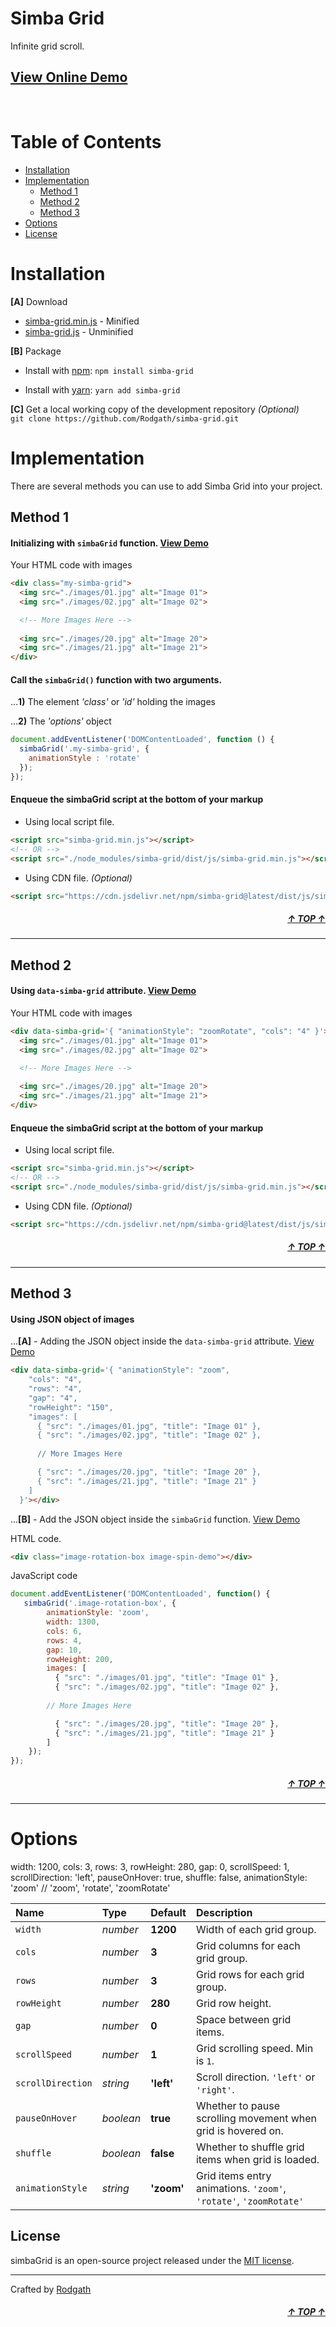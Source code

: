 <div id="top"></div>

# Simba Grid

Infinite grid scroll.

## [View Online Demo](https://rodgath.github.io/simba-grid/demo/)

<br>

# Table of Contents

- [Installation](#installation)
- [Implementation](#implementation)
  - [Method 1](#method-1)
  - [Method 2](#method-2)
  - [Method 3](#method-3)
- [Options](#options)
- [License](#license)

# Installation

**[A]** Download 

+ [simba-grid.min.js](https://unpkg.com/simba-grid@latest/dist/js/simba-grid.min.js) - Minified
+ [simba-grid.js](https://unpkg.com/simba-grid@latest/dist/js/simba-grid.min.js) - Unminified

**[B]** Package

+ Install with [npm](https://www.npmjs.com/package/simba-grid): `npm install simba-grid` 
* Install with [yarn](https://yarnpkg.com/): `yarn add simba-grid`

**[C]** Get a local working copy of the development repository _(Optional)_ <br />
`git clone https://github.com/Rodgath/simba-grid.git`


# Implementation
There are several methods you can use to add Simba Grid into your project.

## Method 1

#### Initializing with `simbaGrid` function. [View Demo](https://rodgath.github.io/simba-grid/demo/index.html)
Your HTML code with images
```html
<div class="my-simba-grid">
  <img src="./images/01.jpg" alt="Image 01">
  <img src="./images/02.jpg" alt="Image 02">

  <!-- More Images Here -->
  
  <img src="./images/20.jpg" alt="Image 20">
  <img src="./images/21.jpg" alt="Image 21">
</div>
```

#### Call the `simbaGrid()` function with two arguments.
...**1)** The element _'class'_ or _'id'_ holding the images 

...**2)** The _'options'_ object
```javascript
document.addEventListener('DOMContentLoaded', function () {
  simbaGrid('.my-simba-grid', {
    animationStyle : 'rotate'
  });
});
```

#### Enqueue the simbaGrid script at the bottom of your markup
+ Using local script file.
```html
<script src="simba-grid.min.js"></script>
<!-- OR -->
<script src="./node_modules/simba-grid/dist/js/simba-grid.min.js"></script>
```
+ Using CDN file. _(Optional)_
```html
<script src="https://cdn.jsdelivr.net/npm/simba-grid@latest/dist/js/simba-grid.min.js"></script>
```

##### <div align="right"><a href="#top">&uarr; TOP &uarr;</a></div>

---
## Method 2

#### Using `data-simba-grid` attribute. [View Demo](https://rodgath.github.io/simba-grid/demo/index3.html)
Your HTML code with images
```html
<div data-simba-grid='{ "animationStyle": "zoomRotate", "cols": "4" }'>
  <img src="./images/01.jpg" alt="Image 01">
  <img src="./images/02.jpg" alt="Image 02">

  <!-- More Images Here -->
  
  <img src="./images/20.jpg" alt="Image 20">
  <img src="./images/21.jpg" alt="Image 21">
</div>
```

#### Enqueue the simbaGrid script at the bottom of your markup
+ Using local script file.
```html
<script src="simba-grid.min.js"></script>
<!-- OR -->
<script src="./node_modules/simba-grid/dist/js/simba-grid.min.js"></script>
```
+ Using CDN file. _(Optional)_
```html
<script src="https://cdn.jsdelivr.net/npm/simba-grid@latest/dist/js/simba-grid.min.js"></script>
```

##### <div align="right"><a href="#top">&uarr; TOP &uarr;</a></div>

---
## Method 3

#### Using JSON object of images
...**[A]** - Adding the JSON object inside the `data-simba-grid` attribute. [View Demo](https://rodgath.github.io/simba-grid/demo/index4.html)

```html
<div data-simba-grid='{ "animationStyle": "zoom", 
    "cols": "4", 
    "rows": "4", 
    "gap": "4", 
    "rowHeight": "150", 
    "images": [
      { "src": "./images/01.jpg", "title": "Image 01" },
      { "src": "./images/02.jpg", "title": "Image 02" },
      
      // More Images Here

      { "src": "./images/20.jpg", "title": "Image 20" },
      { "src": "./images/21.jpg", "title": "Image 21" }
    ]
  }'></div>
```

...**[B]** - Add the JSON object inside the `simbaGrid` function. [View Demo](https://rodgath.github.io/simba-grid/demo/index5.html)

HTML code.
```html
<div class="image-rotation-box image-spin-demo"></div>
```
JavaScript code

```javascript
document.addEventListener('DOMContentLoaded', function() {
   simbaGrid('.image-rotation-box', {
        animationStyle: 'zoom', 
        width: 1300, 
        cols: 6, 
        rows: 4, 
        gap: 10, 
        rowHeight: 200, 
        images: [
          { "src": "./images/01.jpg", "title": "Image 01" },
          { "src": "./images/02.jpg", "title": "Image 02" },
        
        // More Images Here

          { "src": "./images/20.jpg", "title": "Image 20" },
          { "src": "./images/21.jpg", "title": "Image 21" }
        ]
    });
});
```
##### <div align="right"><a href="#top">&uarr; TOP &uarr;</a></div>

---
# Options 

 width: 1200,
    cols: 3,
    rows: 3,
    rowHeight: 280,
    gap: 0,
    scrollSpeed: 1,
    scrollDirection: 'left',
    pauseOnHover: true,
    shuffle: false,
    animationStyle: 'zoom' // 'zoom', 'rotate', 'zoomRotate'

Name | Type | Default | Description
:--- | :--- | :------ | :----------
`width` | _number_ | **1200** | Width of each grid group.
`cols` | _number_ | **3** | Grid columns for each grid group.
`rows` | _number_ | **3** | Grid rows for each grid group.
`rowHeight` | _number_ | **280** | Grid row height.
`gap` | _number_ | **0** | Space between grid items.
`scrollSpeed` | _number_ | **1** | Grid scrolling speed. Min is `1`.
`scrollDirection` | _string_ | **'left'** | Scroll direction. `'left'` or `'right'`.
`pauseOnHover` | _boolean_ | **true** | Whether to pause scrolling movement when grid is hovered on.
`shuffle` | _boolean_ | **false** | Whether to shuffle grid items when grid is loaded.
`animationStyle` | _string_ | **'zoom'** | Grid items entry animations. `'zoom'`, `'rotate'`, `'zoomRotate'`

## License
simbaGrid is an open-source project released under the [MIT license](http://www.opensource.org/licenses/mit-license.php).

---

Crafted by [Rodgath](https://twitter.com/Rodgath)
##### <div align="right"><a href="#top">&uarr; TOP &uarr;</a></div>